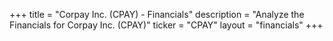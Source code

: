 +++
title = "Corpay Inc. (CPAY) - Financials"
description = "Analyze the Financials for Corpay Inc. (CPAY)"
ticker = "CPAY"
layout = "financials"
+++

